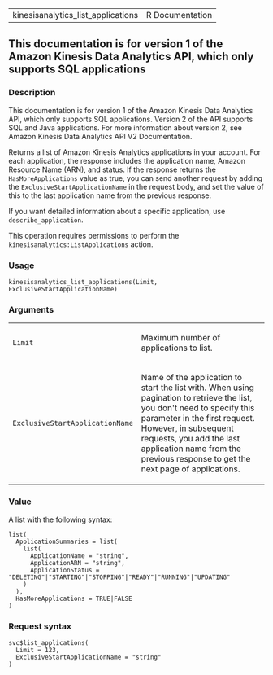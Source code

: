 <table style="width: 100%;">
<tbody>
<tr class="odd">
<td>kinesisanalytics_list_applications</td>
<td style="text-align: right;">R Documentation</td>
</tr>
</tbody>
</table>

## This documentation is for version 1 of the Amazon Kinesis Data Analytics API, which only supports SQL applications

### Description

This documentation is for version 1 of the Amazon Kinesis Data Analytics
API, which only supports SQL applications. Version 2 of the API supports
SQL and Java applications. For more information about version 2, see
Amazon Kinesis Data Analytics API V2 Documentation.

Returns a list of Amazon Kinesis Analytics applications in your account.
For each application, the response includes the application name, Amazon
Resource Name (ARN), and status. If the response returns the
`HasMoreApplications` value as true, you can send another request by
adding the `ExclusiveStartApplicationName` in the request body, and set
the value of this to the last application name from the previous
response.

If you want detailed information about a specific application, use
`describe_application`.

This operation requires permissions to perform the
`kinesisanalytics:ListApplications` action.

### Usage

    kinesisanalytics_list_applications(Limit, ExclusiveStartApplicationName)

### Arguments

<table>
<colgroup>
<col style="width: 35%" />
<col style="width: 65%" />
</colgroup>
<tbody>
<tr class="odd">
<td><code
id="kinesisanalytics_list_applications_:_Limit">Limit</code></td>
<td><p>Maximum number of applications to list.</p></td>
</tr>
<tr class="even">
<td><code
id="kinesisanalytics_list_applications_:_ExclusiveStartApplicationName">ExclusiveStartApplicationName</code></td>
<td><p>Name of the application to start the list with. When using
pagination to retrieve the list, you don't need to specify this
parameter in the first request. However, in subsequent requests, you add
the last application name from the previous response to get the next
page of applications.</p></td>
</tr>
</tbody>
</table>

### Value

A list with the following syntax:

    list(
      ApplicationSummaries = list(
        list(
          ApplicationName = "string",
          ApplicationARN = "string",
          ApplicationStatus = "DELETING"|"STARTING"|"STOPPING"|"READY"|"RUNNING"|"UPDATING"
        )
      ),
      HasMoreApplications = TRUE|FALSE
    )

### Request syntax

    svc$list_applications(
      Limit = 123,
      ExclusiveStartApplicationName = "string"
    )
